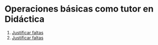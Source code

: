 # Operaciones básicas como tutor en Didáctica
1. [Justificar faltas](justificar-faltas)  
1. [Justificar faltas](#justificar-faltas)  
